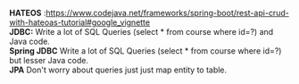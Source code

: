 **HATEOS** :https://www.codejava.net/frameworks/spring-boot/rest-api-crud-with-hateoas-tutorial#google_vignette  
**JDBC:**
    Write a lot of SQL Queries (select * from course where id=?) and Java code.  
**Spring JDBC**
     Write a lot of SQL Queries (select * from course where id=?) but lesser Java code.  
**JPA**
    Don't worry about queries just just map entity to table.  
